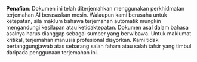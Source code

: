 

**Penafian**:
Dokumen ini telah diterjemahkan menggunakan perkhidmatan terjemahan AI berasaskan mesin. Walaupun kami berusaha untuk ketepatan, sila maklum bahawa terjemahan automatik mungkin mengandungi kesilapan atau ketidaktepatan. Dokumen asal dalam bahasa asalnya harus dianggap sebagai sumber yang berwibawa. Untuk maklumat kritikal, terjemahan manusia profesional disyorkan. Kami tidak bertanggungjawab atas sebarang salah faham atau salah tafsir yang timbul daripada penggunaan terjemahan ini.